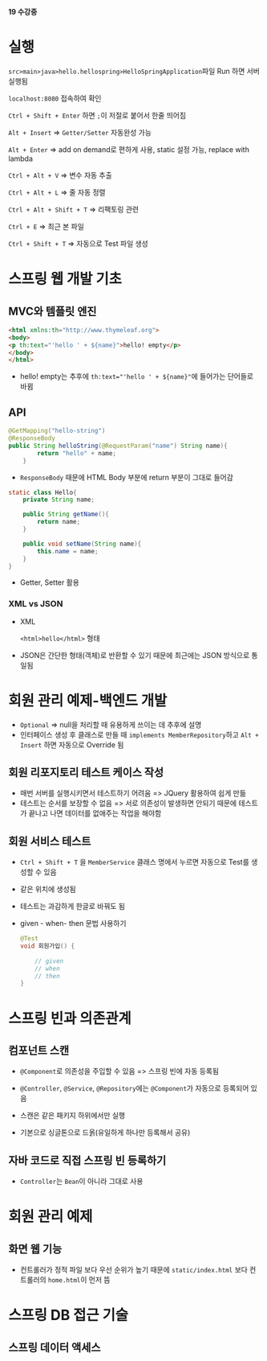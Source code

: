 **19 수강중**

# 실행

`src>main>java>hello.hellospring>HelloSpringApplication`파일 Run 하면 서버 실행됨

`localhost:8080` 접속하여 확인

`Ctrl + Shift + Enter` 하면 `;`이 저절로 붙어서 한줄 띄어짐

`Alt + Insert` => `Getter/Setter` 자동완성 가능

`Alt + Enter` => add on demand로 편하게 사용, static 설정 가능, replace with lambda

`Ctrl + Alt + V` => 변수 자동 추출

`Ctrl + Alt + L` => 줄 자동 정렬

`Ctrl + Alt + Shift + T` => 리팩토링 관련

`Ctrl + E` => 최근 본 파일

`Ctrl + Shift + T` => 자동으로 Test 파일 생성

# 스프링 웹 개발 기초

## MVC와 템플릿 엔진

```html
<html xmlns:th="http://www.thymeleaf.org">
<body>
<p th:text="'hello ' + ${name}">hello! empty</p>
</body>
</html>
```

* hello! empty는 추후에 `th:text="'hello ' + ${name}"`에 들어가는 단어들로 바뀜



## API

```java
@GetMapping("hello-string")
@ResponseBody
public String helloString(@RequestParam("name") String name){
        return "hello" + name;
    }
```

* `ResponseBody` 때문에 HTML Body 부분에 return 부분이 그대로 들어감



```java
static class Hello{
    private String name;

    public String getName(){
        return name;
    }

    public void setName(String name){
        this.name = name;
    }
}
```

* Getter, Setter 활용



### XML vs JSON

* XML

  ```<html>hello</html>``` 형태

* JSON은 간단한 형태(객체)로 반환할 수 있기 때문에 최근에는 JSON 방식으로 통일됨



# 회원 관리 예제-백엔드 개발

* `Optional` => null을 처리할 때 유용하게 쓰이는 데 추후에 설명
* 인터페이스 생성 후 클래스로 만들 때 `implements MemberRepository`하고 `Alt + Insert` 하면 자동으로 Override 됨



## 회원 리포지토리 테스트 케이스 작성

* 매번 서버를 실행시키면서 테스트하기 어려움 => JQuery 활용하여 쉽게 만듦
* 테스트는 순서를 보장할 수 없음 => 서로 의존성이 발생하면 안되기 때문에 테스트가 끝나고 나면 데이터를 없애주는 작업을 해야함

## 회원 서비스 테스트

* `Ctrl + Shift + T` 을 `MemberService` 클래스 명에서 누르면 자동으로 Test를 생성할 수 있음

* 같은 위치에 생성됨

* 테스트는 과감하게 한글로 바꿔도 됨

* given - when- then 문법 사용하기

  ```java
  @Test
  void 회원가입() {
      
      // given
      // when
      // then
  }
  ```

  

# 스프링 빈과 의존관계

## 컴포넌트 스캔

* `@Component`로 의존성을 주입할 수 있음 => 스프링 빈에 자동 등록됨
* `@Controller`, `@Service`, `@Repository`에는 `@Component`가 자동으로 등록되어 있음

* 스캔은 같은 패키지 하위에서만 실행
* 기본으로 싱글톤으로 드옭(유일하게 하나만 등록해서 공유)



## 자바 코드로 직접 스프링 빈 등록하기

* `Controller`는 `Bean`이 아니라 그대로 사용



# 회원 관리 예제

## 화면 웹 기능

* 컨트롤러가 정적 파일 보다 우선 순위가 높기 때문에 `static/index.html` 보다 컨트롤러의 `home.html`이 먼저 뜸





# 스프링 DB 접근 기술

## 스프링 데이터 액세스

